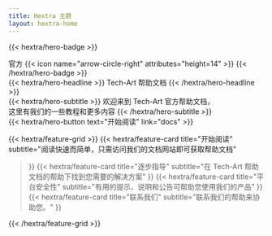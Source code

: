 ```yaml
---
title: Hextra 主题
layout: hextra-home
---
```


{{< hextra/hero-badge >}}
  <div class="hx-w-2 hx-h-2 hx-rounded-full hx-bg-primary-400"></div>
  <span>官方</span>
  {{< icon name="arrow-circle-right" attributes="height=14" >}}
{{< /hextra/hero-badge >}}

<div class="hx-mt-6 hx-mb-6">
{{< hextra/hero-headline >}}
  Tech-Art 帮助文档
{{< /hextra/hero-headline >}}
</div>

<div class="hx-mb-12">
{{< hextra/hero-subtitle >}}
  欢迎来到 Tech-Art 官方帮助文档，&nbsp;<br class="sm:hx-block hx-hidden" />这里有我们的一些教程和更多内容
{{< /hextra/hero-subtitle >}}
</div>

<div class="hx-mb-6">
{{< hextra/hero-button text="开始阅读" link="docs" >}}
</div>

<div class="hx-mt-6"></div>

{{< hextra/feature-grid >}}
  {{< hextra/feature-card
    title="开始阅读"
    subtitle="阅读快速而简单，只需访问我们的文档网站即可获取帮助文档"
  >}}
  {{< hextra/feature-card
    title="逐步指导"
    subtitle="在 Tech-Art 帮助文档的帮助下找到您需要的解决方案"
  >}}
  {{< hextra/feature-card
    title="平台安全性"
    subtitle="有用的提示、说明和公告可帮助您使用我们的产品"
  >}}
  {{< hextra/feature-card
    title="联系我们"
    subtitle="联系我们的帮助来协助您。"
  >}}

{{< /hextra/feature-grid >}}
